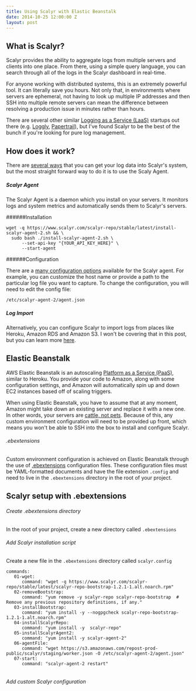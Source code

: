 ```yaml
---
title: Using Scalyr with Elastic Beanstalk
date: 2014-10-25 12:00:00 Z
layout: post
---
```


## What is Scalyr?

Scalyr provides the ability to aggregate logs from multiple servers and clients into one place. From there, using a simple query language, you can search through all of the logs in the Scalyr dashboard in real-time. 

For anyone working with distributed systems, this is an extremely powerful tool. It can literally save you hours. Not only that, in environments where servers are ephemeral, not having to look up multiple IP addresses and then SSH into multiple remote servers can mean the difference between resolving a production issue in minutes rather than hours. 

There are several other similar [Logging as a Service (LaaS)](https://en.wikipedia.org/wiki/Logging_as_a_service) startups out there (e.g. [Loggly](https://www.loggly.com), [Papertrail](https://papertrailapp.com)), but I've found Scalyr to be the best of the bunch if you're looking for pure log management.


## How does it work?

There are [several ways](https://www.scalyr.com/help/data-sources) that you can get your log data into Scalyr's system, but the most straight forward way to do it is to use the Scaly Agent. 

##### Scalyr Agent

The Scalyr Agent is a daemon which you install on your servers. It monitors logs and system metrics and automatically sends them to Scalyr's servers. 

######Installation 

<pre><code data-language="shell">wget -q https://www.scalyr.com/scalyr-repo/stable/latest/install-scalyr-agent-2.sh && \
  sudo bash ./install-scalyr-agent-2.sh \
      --set-api-key "{YOUR_API_KEY_HERE}" \
      --start-agent</code></pre>

######Configuration

There are a [many configuration options](https://www.scalyr.com/help/scalyr-agent#configuration) available for the Scalyr agent. For example, you can customize the host name or provide a path to the particular log file you want to capture. To change the configuration, you will need to edit the config file: 

<pre><code data-language="shell">/etc/scalyr-agent-2/agent.json</code></pre>

<!-- There are a lot of options available. If you are using Elastic Beanstalk, then you most like have two types of servers: web servers and workers, bot of which will be autoscaled independently by Elastic Beanstalk. To make analyzing your logs much easier, I'd highly recommend using custom configuration to set the $tier...
-->


##### Log Import
Alternatively, you can configure Scalyr to import logs from places like Heroku, Amazon RDS and Amazon S3. I won't be covering that in this post, but you can learn more [here](https://www.scalyr.com/help/data-sources).


## Elastic Beanstalk

AWS Elastic Beanstalk is an autoscaling [Platform as a Service (PaaS)](https://en.wikipedia.org/wiki/Platform_as_a_service), similar to Heroku. You provide your code to Amazon, along with some configuration settings, and Amazon will automatically spin up and down EC2 instances based off of scaling triggers.

When using Elastic Beanstalk, you have to assume that at any moment, Amazon might take down an existing server and replace it with a new one. In other words, your servers are [cattle, not pets](http://www.slideshare.net/randybias/pets-vs-cattle-the-elastic-cloud-story). Because of this, any custom environment configuration will need to be provided up front, which means you won't be able to SSH into the box to install and configure Scalyr.

###### .ebextensions

Custom environment configuration is achieved on Elastic Beanstalk through the use of [.ebextensions](http://docs.aws.amazon.com/elasticbeanstalk/latest/dg/ebextensions.html) configuration files. These configuration files must be YAML-formatted documents and have the file extension `.config` and need to live in the `.ebextensions` directory in the root of your project.

## Scalyr setup with .ebextensions

###### Create .ebextensions directory

In the root of your project, create a new directory called `.ebextensions`

###### Add Scalyr installation script

Create a new file in the `.ebextensions` directory called `scalyr.config`

<pre><code data-language="yaml">commands:
   01-wget:
      command: "wget -q https://www.scalyr.com/scalyr-repo/stable/latest/scalyr-repo-bootstrap-1.2.1-1.alt.noarch.rpm"
   02-removeBootstrap:
      command: "yum remove -y scalyr-repo scalyr-repo-bootstrap  # Remove any previous repository definitions, if any."
   03-installBootstrap:
      command: "yum install -y --nogpgcheck scalyr-repo-bootstrap-1.2.1-1.alt.noarch.rpm"
   04-installScalyrRepo:
      command: "yum install -y  scalyr-repo"
   05-installScalyrAgent2:
      command: "yum install -y scalyr-agent-2"
   06-agentFile:
      command: "wget https://s3.amazonaws.com/repost-prod-public/scalyr/staging/worker.json -O /etc/scalyr-agent-2/agent.json"
   07-start:
      command: "scalyr-agent-2 restart"

</code></pre>

###### Add custom Scalyr configuration






